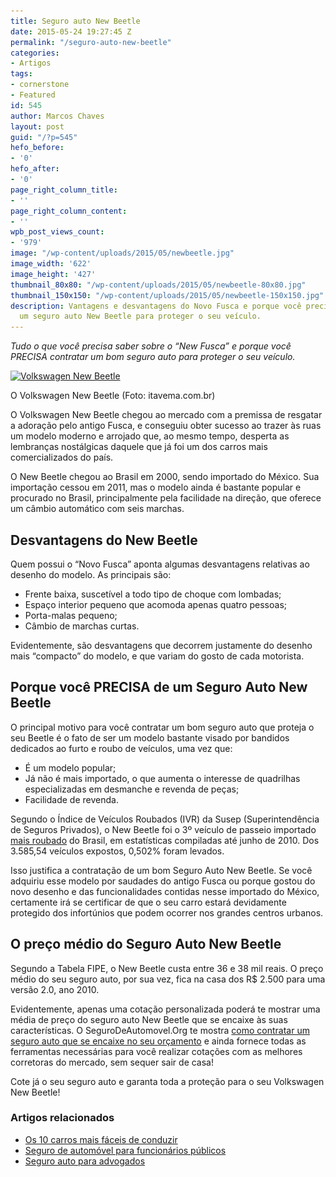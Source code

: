 ```yaml
---
title: Seguro auto New Beetle
date: 2015-05-24 19:27:45 Z
permalink: "/seguro-auto-new-beetle"
categories:
- Artigos
tags:
- cornerstone
- Featured
id: 545
author: Marcos Chaves
layout: post
guid: "/?p=545"
hefo_before:
- '0'
hefo_after:
- '0'
page_right_column_title:
- ''
page_right_column_content:
- ''
wpb_post_views_count:
- '979'
image: "/wp-content/uploads/2015/05/newbeetle.jpg"
image_width: '622'
image_height: '427'
thumbnail_80x80: "/wp-content/uploads/2015/05/newbeetle-80x80.jpg"
thumbnail_150x150: "/wp-content/uploads/2015/05/newbeetle-150x150.jpg"
description: Vantagens e desvantagens do Novo Fusca e porque você precisa contratar
  um seguro auto New Beetle para proteger o seu veículo.
---
```


_Tudo o que você precisa saber sobre o “New Fusca” e porque você PRECISA contratar um bom seguro auto para proteger o seu veículo._

<div id="attachment_548"  class="wp-caption aligncenter">
  <a href="/wp-content/uploads/2015/05/newbeetle.jpg"><img class="img-adjustment img-4-GA-FB size-full wp-image-548" src="/wp-content/uploads/2015/05/newbeetle.jpg" alt="Volkswagen New Beetle" width="622" height="427" srcset="/wp-content/uploads/2015/05/newbeetle.jpg 622w, /wp-content/uploads/2015/05/newbeetle-250x172.jpg 250w, /wp-content/uploads/2015/05/newbeetle-120x82.jpg 120w" sizes="(max-width: 622px) 100vw, 622px" /></a>
  
  <p class="wp-caption-text">
    O Volkswagen New Beetle (Foto: itavema.com.br)
  </p>
</div>

O Volkswagen New Beetle chegou ao mercado com a premissa de resgatar a adoração pelo antigo Fusca, e conseguiu obter sucesso ao trazer às ruas um modelo moderno e arrojado que, ao mesmo tempo, desperta as lembranças nostálgicas daquele que já foi um dos carros mais comercializados do país.

O New Beetle chegou ao Brasil em 2000, sendo importado do México. Sua importação cessou em 2011, mas o modelo ainda é bastante popular e procurado no Brasil, principalmente pela facilidade na direção, que oferece um câmbio automático com seis marchas.

## Desvantagens do New Beetle

Quem possui o “Novo Fusca” aponta algumas desvantagens relativas ao desenho do modelo. As principais são:

<ul title="Características New Beetle">
  <li>
    Frente baixa, suscetível a todo tipo de choque com lombadas;
  </li>
  <li>
    Espaço interior pequeno que acomoda apenas quatro pessoas;
  </li>
  <li>
    Porta-malas pequeno;
  </li>
  <li>
    Câmbio de marchas curtas.
  </li>
</ul>

Evidentemente, são desvantagens que decorrem justamente do desenho mais “compacto” do modelo, e que variam do gosto de cada motorista.

## Porque você PRECISA de um Seguro Auto New Beetle

O principal motivo para você contratar um bom seguro auto que proteja o seu Beetle é o fato de ser um modelo bastante visado por bandidos dedicados ao furto e roubo de veículos, uma vez que:

<ul title="New Beetle furtos">
  <li>
    É um modelo popular;
  </li>
  <li>
    Já não é mais importado, o que aumenta o interesse de quadrilhas especializadas em desmanche e revenda de peças;
  </li>
  <li>
    Facilidade de revenda.
  </li>
</ul>

Segundo o Índice de Veículos Roubados (IVR) da Susep (Superintendência de Seguros Privados), o New Beetle foi o 3º veículo de passeio importado [mais roubado](/os-10-modelos-de-carros-mais-roubados-na-cidade-de-sao-paulo) do Brasil, em estatísticas compiladas até junho de 2010. Dos 3.585,54 veículos expostos, 0,502% foram levados.

Isso justifica a contratação de um bom Seguro Auto New Beetle. Se você adquiriu esse modelo por saudades do antigo Fusca ou porque gostou do novo desenho e das funcionalidades contidas nesse importado do México, certamente irá se certificar de que o seu carro estará devidamente protegido dos infortúnios que podem ocorrer nos grandes centros urbanos.

## O preço médio do Seguro Auto New Beetle

Segundo a Tabela FIPE, o New Beetle custa entre 36 e 38 mil reais. O preço médio do seu seguro auto, por sua vez, fica na casa dos R$ 2.500 para uma versão 2.0, ano 2010.

Evidentemente, apenas uma cotação personalizada poderá te mostrar uma média de preço do seguro auto New Beetle que se encaixe às suas características. O SeguroDeAutomovel.Org te mostra [como contratar um seguro auto que se encaixe no seu orçamento](/como-contratar-um-seguro-auto-se-encaixe-seu-orcamento) e ainda fornece todas as ferramentas necessárias para você realizar cotações com as melhores corretoras do mercado, sem sequer sair de casa!

Cote já o seu seguro auto e garanta toda a proteção para o seu Volkswagen New Beetle!

### Artigos relacionados

  * <a href="/direcao-facil-10-carros-mais-faceis-de-conduzir" target="_blank">Os 10 carros mais fáceis de conduzir</a>
  * <a href="/seguro-auto-funcionario-publico-existe-diferenca" target="_blank">Seguro de automóvel para funcionários públicos</a>
  * <a href="/seguro-auto-para-advogados" target="_blank">Seguro auto para advogados</a>